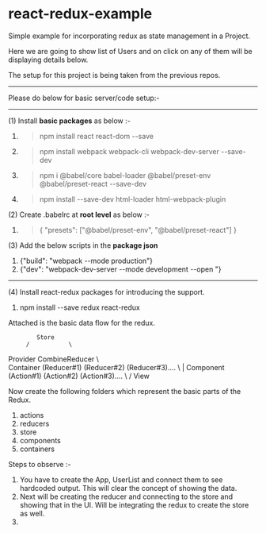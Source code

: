 # react-redux-example

Simple example for incorporating redux as state management in a Project.

Here we are going to show list of Users and on click on any of them will be
displaying details below.

The setup for this project is being taken from the previous repos.

<hr/>
Please do below for basic server/code setup:-
<hr/>

(1) Install **basic packages** as below :-

1. > npm install react react-dom --save
2. > npm install webpack webpack-cli webpack-dev-server --save-dev
3. > npm i @babel/core babel-loader @babel/preset-env @babel/preset-react --save-dev
4. > npm install --save-dev html-loader html-webpack-plugin

(2) Create .babelrc at **root level** as below :-

1. > {
   > "presets": ["@babel/preset-env", "@babel/preset-react"]
   > }

(3) Add the below scripts in the **package json**

1. {"build": "webpack --mode production"}
2. {"dev": "webpack-dev-server --mode development --open "}

<hr/>

(4) Install react-redux packages for introducing the support.

1. npm install --save redux react-redux

Attached is the basic data flow for the redux.

            Store
         /           \
Provider              CombineReducer
   \                       \
Container                (Reducer#1) (Reducer#2) (Reducer#3).... 
      \                    |
Component                (Action#1) (Action#2) (Action#3).... 
         \             /
               View

Now create the following folders which represent the basic parts of the Redux.

1. actions 
2. reducers
3. store
4. components 
5. containers

Steps to observe :-

1. You have to create the App, UserList and connect them to see hardcoded
   output. This will clear the concept of showing the data.
2. Next will be creating the reducer and connecting to the store and showing
   that in the UI. Will be integrating the redux to create the store as well.
3.

   